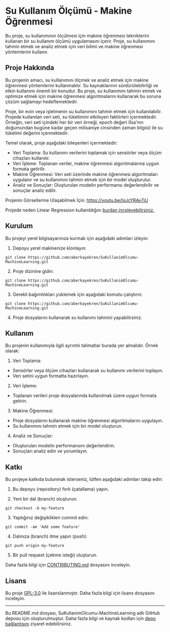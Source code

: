 # Su Kullanım Ölçümü - Makine Öğrenmesi

Bu proje, su kullanımının ölçülmesi için makine öğrenmesi tekniklerini kullanan bir su kullanım ölçümü uygulamasını içerir. Proje, su kullanımını tahmin etmek ve analiz etmek için veri bilimi ve makine öğrenmesi yöntemlerini kullanır.

## Proje Hakkında


Bu projenin amacı, su kullanımını ölçmek ve analiz etmek için makine öğrenmesi yöntemlerini kullanmaktır. Su kaynaklarının sürdürülebilirliği ve etkin kullanımı önemli bir konudur. Bu proje, su kullanımını tahmin etmek ve optimize etmek için makine öğrenmesi algoritmalarını kullanarak bu soruna çözüm sağlamayı hedeflemektedir.

Proje, bir evin veya işletmenin su kullanımını tahmin etmek için kullanılabilir. Projede kullanılan veri seti, su tüketimini etkileyen faktörleri içermektedir. Örneğin, veri seti içindeki her bir veri örneği, epoch değeri (İsa'nın doğumundan bugüne kadar geçen milisaniye cinsinden zaman bilgisi) ile su tüketimi değerini içermektedir.

Temel olarak, proje aşağıdaki bileşenleri içermektedir:

- Veri Toplama: Su kullanımı verilerini toplamak için sensörler veya ölçüm cihazları kullanılır.
- Veri İşleme: Toplanan veriler, makine öğrenmesi algoritmalarına uygun formata getirilir.
- Makine Öğrenmesi: Veri seti üzerinde makine öğrenmesi algoritmaları uygulanır ve su kullanımını tahmin etmek için bir model oluşturulur.
- Analiz ve Sonuçlar: Oluşturulan modelin performansı değerlendirilir ve sonuçlar analiz edilir.

Projenin Görsellerine Ulaşabilmek İçin: https://youtu.be/lqJcYRAy7iU

Projede neden Linear Regression kullanıldığını [burdan inceleyebilirsiniz.]([https://github.com/aberkayekren/SuKullanimOlcumu-MachineLearning/blob/main/WHYREGRESSİON.md](https://github.com/aberkayekren/SuKullanimOlcumu-MachineLearning/blob/main/WHYREGRESS%25C4%25B0ON.md/WHYREGRESS%C4%B0ON.md))

## Kurulum

Bu projeyi yerel bilgisayarınıza kurmak için aşağıdaki adımları izleyin:

1. Depoyu yerel makinenize klonlayın:
```console
git clone https://github.com/aberkayekren/SuKullanimOlcumu-MachineLearning.git
```
2. Proje dizinine gidin:
```console
git clone https://github.com/aberkayekren/SuKullanimOlcumu-MachineLearning.git
```
3. Gerekli bağımlılıkları yüklemek için aşağıdaki komutu çalıştırın:
```console
git clone https://github.com/aberkayekren/SuKullanimOlcumu-MachineLearning.git
```

4. Proje dosyalarını kullanarak su kullanımı tahmini yapabilirsiniz.

## Kullanım

Bu projenin kullanımıyla ilgili ayrıntılı talimatlar burada yer almalıdır. Örnek olarak:

1. Veri Toplama:
- Sensörler veya ölçüm cihazları kullanarak su kullanımı verilerini toplayın.
- Veri setini uygun formatta hazırlayın.

2. Veri İşleme:
- Toplanan verileri proje dosyalarında kullanılmak üzere uygun formata getirin.

3. Makine Öğrenmesi:
- Proje dosyalarını kullanarak makine öğrenmesi algoritmalarını uygulayın.
- Su kullanımını tahmin etmek için bir model oluşturun.

4. Analiz ve Sonuçlar:
- Oluşturulan modelin performansını değerlendirin.
- Sonuçları analiz edin ve yorumlayın.

## Katkı

Bu projeye katkıda bulunmak isterseniz, lütfen aşağıdaki adımları takip edin:

1. Bu depoyu (repository) fork (çatallama) yapın.

2. Yeni bir dal (branch) oluşturun:
```console
git checkout -b my-feature
```
3. Yaptığınız değişiklikleri commit edin:
```console
git commit -am 'Add some feature'
```
4. Dalınıza (branch) itme yapın (push):
```console
git push origin my-feature
```

5. Bir pull request (çekme isteği) oluşturun.

Daha fazla bilgi için [CONTRIBUTING.md](CONTRIBUTING.md) dosyasını inceleyin.

## Lisans

Bu proje [GPL-3.0](LICENSE) ile lisanslanmıştır. Daha fazla bilgi için lisans dosyasını inceleyin.

---

Bu README.md dosyası, SuKullanimOlcumu-MachineLearning adlı GitHub deposu için oluşturulmuştur. Daha fazla bilgi ve kaynak kodları için [depo bağlantısını](https://github.com/aberkayekren/SuKullanimOlcumu-MachineLearning) ziyaret edebilirsiniz.
